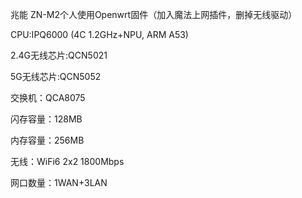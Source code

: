 兆能 ZN-M2个人使用Openwrt固件（加入魔法上网插件，删掉无线驱动）

CPU:IPQ6000 (4C 1.2GHz+NPU, ARM A53)

2.4G无线芯片:QCN5021

5G无线芯片:QCN5052

交换机：QCA8075

闪存容量：128MB 

内存容量：256MB

无线：WiFi6 2x2 1800Mbps

网口数量：1WAN+3LAN
